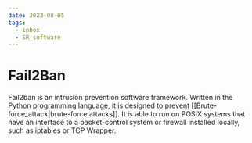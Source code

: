 ```yaml
---
date: 2023-08-05
tags:
  - inbox
  - SR_software
---
```


# Fail2Ban

Fail2ban is an intrusion prevention software framework. Written in the Python
programming language, it is designed to prevent
[[Brute-force_attack|brute-force attacks]]. It is able to run on POSIX systems
that have an interface to a packet-control system or firewall installed locally,
such as iptables or TCP Wrapper.
